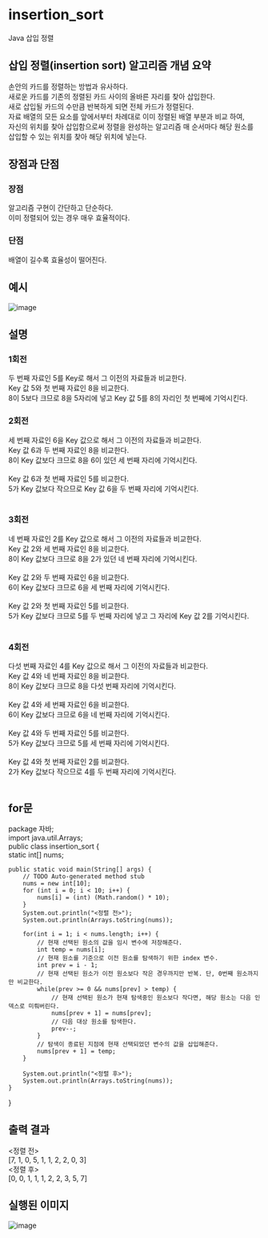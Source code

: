 # insertion_sort<br>
Java 삽입 정렬<br>
## 삽입 정렬(insertion sort) 알고리즘 개념 요약<br>
손안의 카드를 정렬하는 방법과 유사하다.<br>
새로운 카드를 기존의 정렬된 카드 사이의 올바른 자리를 찾아 삽입한다.<br>
새로 삽입될 카드의 수만큼 반복하게 되면 전체 카드가 정렬된다.<br>
자료 배열의 모든 요소를 앞에서부터 차례대로 이미 정렬된 배열 부분과 비교 하여,<br>자신의 위치를 찾아 삽입함으로써 정렬을 완성하는 알고리즘
매 순서마다 해당 원소를 삽입할 수 있는 위치를 찾아 해당 위치에 넣는다.<br>
## 장점과 단점
### 장점<br>
알고리즘 구현이 간단하고 단순하다.<br>
이미 정렬되어 있는 경우 매우 효율적이다.<br>
### 단점<br>
배열이 길수록 효율성이 떨어진다.<br>
## 예시
![image](https://user-images.githubusercontent.com/126844692/223327403-be51e62b-0107-4bbd-8fdd-43bd68c0359f.png)
## 설명<br>
### 1회전<br>
두 번째 자료인 5를 Key로 해서 그 이전의 자료들과 비교한다.<br>
Key 값 5와 첫 번째 자료인 8을 비교한다.<br>
8이 5보다 크므로 8을 5자리에 넣고 Key 값 5를 8의 자리인 첫 번째에 기억시킨다.<br>
### 2회전<br>
세 번째 자료인 6을 Key 값으로 해서 그 이전의 자료들과 비교한다.<br>
Key 값 6과 두 번째 자료인 8을 비교한다.<br>8이 Key 값보다 크므로 8을 6이 있던 세 번째 자리에 기억시킨다.<br><br>
Key 값 6과 첫 번째 자료인 5를 비교한다.<br>5가 Key 값보다 작으므로 Key 값 6을 두 번째 자리에 기억시킨다.<br><br>
### 3회전<br>
네 번째 자료인 2를 Key 값으로 해서 그 이전의 자료들과 비교한다.<br>
Key 값 2와 세 번째 자료인 8을 비교한다.<br>8이 Key 값보다 크므로 8을 2가 있던 네 번째 자리에 기억시킨다.<br><br>
Key 값 2와 두 번째 자료인 6을 비교한다.<br>6이 Key 값보다 크므로 6을 세 번째 자리에 기억시킨다.<br><br>
Key 값 2와 첫 번째 자료인 5를 비교한다.<br>5가 Key 값보다 크므로 5를 두 번째 자리에 넣고 그 자리에 Key 값 2를 기억시킨다.<br><br>
### 4회전<br>
다섯 번째 자료인 4를 Key 값으로 해서 그 이전의 자료들과 비교한다.<br>
Key 값 4와 네 번째 자료인 8을 비교한다.<br>8이 Key 값보다 크므로 8을 다섯 번째 자리에 기억시킨다.<br><br>
Key 값 4와 세 번째 자료인 6을 비교한다.<br>6이 Key 값보다 크므로 6을 네 번째 자리에 기억시킨다.<br><br>
Key 값 4와 두 번째 자료인 5를 비교한다.<br>5가 Key 값보다 크므로 5를 세 번째 자리에 기억시킨다.<br><br>
Key 값 4와 첫 번째 자료인 2를 비교한다.<br>2가 Key 값보다 작으므로 4를 두 번째 자리에 기억시킨다.<br><br>
## for문<br>

package 자바;<br>
import java.util.Arrays;<br>
public class insertion_sort {<br>
	static int[] nums;<br>
	
	public static void main(String[] args) {
		// TODO Auto-generated method stub
		nums = new int[10];
		for (int i = 0; i < 10; i++) {
			nums[i] = (int) (Math.random() * 10);
		}
		System.out.println("<정렬 전>");
		System.out.println(Arrays.toString(nums));
		
		for(int i = 1; i < nums.length; i++) {
			// 현재 선택된 원소의 값을 임시 변수에 저장해준다.
			int temp = nums[i];
			// 현재 원소를 기준으로 이전 원소를 탐색하기 위한 index 변수.
			int prev = i - 1;
			// 현재 선택된 원소가 이전 원소보다 작은 경우까지만 반복. 단, 0번째 원소까지만 비교한다.
			while(prev >= 0 && nums[prev] > temp) {
				// 현재 선택된 원소가 현재 탐색중인 원소보다 작다면, 해당 원소는 다음 인덱스로 미뤄버린다.
				nums[prev + 1] = nums[prev];
				// 다음 대상 원소를 탐색한다.
				prev--;
			}
			// 탐색이 종료된 지점에 현재 선택되었던 변수의 값을 삽입해준다.
			nums[prev + 1] = temp;
		}
		
		System.out.println("<정렬 후>");
		System.out.println(Arrays.toString(nums));
	}

}

## 출력 결과<br>
<정렬 전><br>
[7, 1, 0, 5, 1, 1, 2, 2, 0, 3]<br>
<정렬 후><br>
[0, 0, 1, 1, 1, 2, 2, 3, 5, 7]<br>
## 실행된 이미지<br>
![image](https://user-images.githubusercontent.com/126844692/223329726-2d94bf5f-4476-4cf3-889e-607938bea5f9.png)
